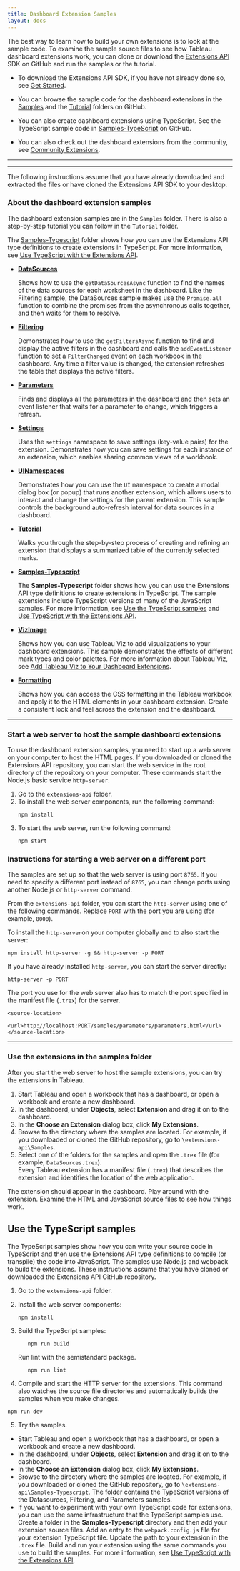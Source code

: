 ```yaml
---
title: Dashboard Extension Samples
layout: docs
---
```


The best way to learn how to build your own extensions is to look at the sample code. To examine the sample source files to see how Tableau dashboard extensions work, you can clone or download the [Extensions API](https://github.com/tableau/extensions-api) SDK on GitHub and run the samples or the tutorial.
- To download the Extensions API SDK, if you have not already done so, see [Get Started](./trex_getstarted).

- You can browse the sample code for the dashboard extensions in the [Samples](https://github.com/tableau/extensions-api/tree/master/Samples?=target="_blank") and the [Tutorial](https://github.com/tableau/extensions-api/tree/master/Tutorial?=target="_blank") folders on GitHub.

- You can also create dashboard extensions using TypeScript. See the TypeScript sample code in [Samples-TypeScript](https://github.com/tableau/extensions-api/tree/master/Samples-Typescript?=target="_blank") on GitHub.

- You can also check out the dashboard extensions from the community, see [Community Extensions](../community/).


---


---

The following instructions assume that you have already downloaded and extracted the files or have cloned the Extensions API SDK to your desktop.



### About the dashboard extension samples

The dashboard extension samples are in the `Samples` folder. There is also a step-by-step tutorial you can follow in the `Tutorial` folder.

The [Samples-Typescript](https://github.com/tableau/extensions-api/tree/master/Samples-Typescript?=target="_blank") folder shows how you can use the Extensions API type definitions to create extensions in TypeScript. For more information, see [Use TypeScript with the Extensions API](./trex_typescript.html).




-   **[DataSources](https://github.com/tableau/extensions-api/tree/master/Samples/DataSources?=target="_blank")** 
     
    Shows how to use the `getDataSourcesAsync` function to find the names of the data sources for each worksheet in the dashboard. Like the Filtering sample, the DataSources sample makes use the `Promise.all` function to combine the promises from the asynchronous calls together, and then waits for them to resolve.
 
-   **[Filtering](https://github.com/tableau/extensions-api/tree/master/Samples/Filtering?=target="_blank")** 

     Demonstrates how to use the `getFiltersAsync` function to find and display the active filters in the dashboard and calls the `addEventListener` function to set a `FilterChanged` event on each workbook in the dashboard. Any time a filter value is changed, the extension refreshes the table that displays the active filters. 

-   **[Parameters](https://github.com/tableau/extensions-api/tree/master/Samples/Parameters?=target="_blank")**
     
    Finds and displays all the parameters in the dashboard and then sets an event listener that waits for a parameter to change, which triggers a refresh. 

-   **[Settings](https://github.com/tableau/extensions-api/tree/master/Samples/Settings?=target="_blank")**
 
     Uses the `settings` namespace to save settings (key-value pairs) for the extension. Demonstrates how you can save settings for each instance of an extension, which enables sharing common views of a workbook.  

-   **[UINamespaces](https://github.com/tableau/extensions-api/tree/master/Samples/UINamespace?=target="_blank")**

     Demonstrates how you can use the `UI` namespace to create a modal dialog box (or popup) that runs another extension, which allows users to interact and change the settings for the parent extension. This sample controls the background auto-refresh interval for data sources in a dashboard. 


- **[Tutorial](https://github.com/tableau/extensions-api/tree/master/Tutorial?=target="_blank")**

     Walks you through the step-by-step process of creating and refining an extension that displays a summarized table of the currently selected marks.

- **[Samples-Typescript](https://github.com/tableau/extensions-api/tree/master/Samples-Typescript?=target="_blank")**

    The **Samples-Typescript** folder shows how you can use the Extensions API type definitions to create extensions in TypeScript. The sample extensions include TypeScript versions of many of the JavaScript samples. For more information, see [Use the TypeScript samples](#use-the-typescript-samples) and [Use TypeScript with the Extensions API]({{site.baseurl}}/docs/trex_typescript.html).

- **[VizImage](https://github.com/tableau/extensions-api/tree/main/Samples/VizImage?=target="_blank")**

    Shows how you can use Tableau Viz to add visualizations to your dashboard extensions. This sample demonstrates the effects of different mark types and color palettes. For more information about Tableau Viz, see [Add Tableau Viz to Your Dashboard Extensions]({{site.baseurl}}/docs/trex_tableau_viz.html).

- **[Formatting](https://github.com/tableau/extensions-api/tree/main/Samples/Formatting?=target="_blank")**

   Shows how you can access the CSS formatting in the Tableau workbook and apply it to the HTML elements in your dashboard extension. Create a consistent look and feel across the extension and the dashboard.


---
### Start a web server to host the sample dashboard extensions

To use the dashboard extension samples, you need to start up a web server on your computer to host the HTML pages. If you downloaded or cloned the Extensions API repository, you can start the web service in the root directory of the repository on your computer. These commands start the Node.js basic service `http-server`.

1. Go to the `extensions-api` folder.
2. To install the web server components, run the following command:
   ```
   npm install
   ```
3. To start the web server, run the following command:
   ```
   npm start
   ```



### Instructions for starting a web server on a different port

The samples are set up so that the web server is using port `8765`.  If you need to specify a different port instead of `8765`, you can change ports using another Node.js or `http-server` command.  

From the `extensions-api` folder, you can start the `http-server` using one of the following commands. Replace `PORT` with the port you are using (for example, `8000`). 

To install the `http-server`on your computer globally and to also start the server: 

```
npm install http-server -g && http-server -p PORT
```
If you have already installed `http-server`, you can start the server directly:

```
http-server -p PORT
``` 
The port you use for the web server also has to match the port specified in the manifest file (`.trex`) for the server.

```
<source-location>
      <url>http://localhost:PORT/samples/parameters/parameters.html</url>
</source-location>

```

---  
### Use the extensions in the samples folder

After you start the web server to host the sample extensions, you can try the extensions in Tableau.

1. Start Tableau and open a workbook that has a dashboard, or open a workbook and create a new dashboard.
2. In the dashboard, under **Objects**, select **Extension** and drag it on to the dashboard.  
3. In the **Choose an Extension** dialog box, click **My Extensions**. 
4. Browse to the directory where the samples are located. For example, if you downloaded or cloned the GitHub repository, go to `\extensions-api\Samples`.
5. Select one of the folders for the samples and open the `.trex` file (for example, `DataSources.trex`). <br/>
Every Tableau extension has a manifest file (`.trex`) that describes the extension and identifies the location of the web application. 
 
The extension should appear in the dashboard.  Play around with the extension. Examine the HTML and JavaScript source files to see how things work.  



## Use the TypeScript samples

The TypeScript samples show how you can write your source code in TypeScript and then use the Extensions API type definitions to compile (or transpile) the code into JavaScript. The samples use Node.js and webpack to build the extensions. These instructions assume that you have cloned or downloaded the Extensions API GitHub repository.

1. Go to the `extensions-api` folder.
2. Install the web server components:
   ```
   npm install
   ```
3. Build the TypeScript samples:

   ```
      npm run build
   ```
   Run lint with the semistandard package.

   ```
      npm run lint
   ```

4. Compile and start the HTTP server for the extensions. This command also watches the source file directories and automatically builds the samples when you make changes.
```
npm run dev
```
5. Try the samples.
  - Start Tableau and open a workbook that has a dashboard, or open a workbook and create a new dashboard.
  - In the dashboard, under **Objects**, select **Extension** and drag it on to the dashboard.  
  - In the **Choose an Extension** dialog box, click **My Extensions**.
  - Browse to the directory where the samples are located. For example, if you downloaded or cloned the GitHub repository, go to `\extensions-api\Samples-Typescript`. The folder contains the TypeScript versions of the Datasources, Filtering, and Parameters samples.
  - If you want to experiment with your own TypeScript code for extensions, you can use the same infrastructure that the TypeScript samples use. Create a folder in the **Samples-Typescript** directory and then add your extension source files. Add an entry to the `webpack.config.js` file for your extension TypeScript file. Update the path to your extension in the `.trex` file. Build and run your extension using the same commands you use to build the samples. For more information, see [Use TypeScript with the Extensions API](../trex_typescript.html).
